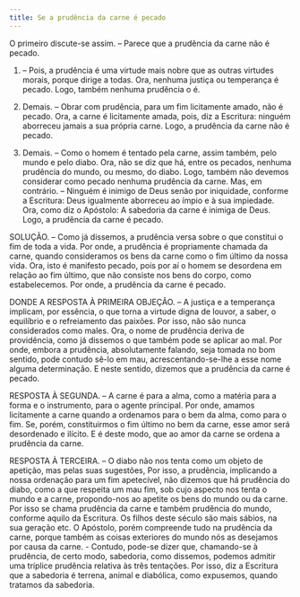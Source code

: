 ```yaml
---
title: Se a prudência da carne é pecado
---
```


O primeiro discute-se assim. – Parece que a prudência da carne não é pecado.  

1. – Pois, a prudência é uma virtude mais nobre que as outras virtudes morais, porque dirige a todas. Ora, nenhuma justiça ou temperança é pecado. Logo, também nenhuma prudência o é.  

2. Demais. – Obrar com prudência, para um fim licitamente amado, não é pecado. Ora, a carne é licitamente amada, pois, diz a Escritura: ninguém aborreceu jamais a sua própria carne. Logo, a prudência da carne não é pecado.  

3. Demais. – Como o homem é tentado pela carne, assim também, pelo mundo e pelo diabo. Ora, não se diz que há, entre os pecados, nenhuma prudência do mundo, ou mesmo, do diabo. Logo, também não devemos considerar como pecado nenhuma prudência da carne.  Mas, em contrário. – Ninguém é inimigo de Deus senão por iniquidade, conforme a Escritura: Deus igualmente aborreceu ao ímpio e à sua impiedade. Ora, como diz o Apóstolo: A sabedoria da carne é inimiga de Deus. Logo, a prudência da carne é pecado.  

SOLUÇÃO. – Como já dissemos, a prudência versa sobre o que constitui o fim de toda a vida. Por onde, a prudência é propriamente chamada da carne, quando consideramos os bens da carne como o fim último da nossa vida. Ora, isto é manifesto pecado, pois por aí o homem se desordena em relação ao fim último, que não consiste nos bens do corpo, como estabelecemos. Por onde, a prudência da carne é pecado.  

DONDE A RESPOSTA À PRIMEIRA OBJEÇÃO. – A justiça e a temperança implicam, por essência, o que torna a virtude digna de louvor, a saber, o equilíbrio e o refreiamento das paixões. Por isso, não são nunca considerados como males. Ora, o nome de prudência deriva de providência, como já dissemos o que também pode se aplicar ao mal. Por onde, embora a prudência, absolutamente falando, seja tomada no bom sentido, pode contudo sê-lo em mau, acrescentando-se-lhe a esse nome alguma determinação. E neste sentido, dizemos que a prudência da carne é pecado.  

RESPOSTA À SEGUNDA. – A carne é para a alma, como a matéria para a forma e o instrumento, para o agente principal. Por onde, amamos licitamente a carne quando a ordenamos para o bem da alma, como para o fim. Se, porém, constituirmos o fim último no bem da carne, esse amor será desordenado e ilícito. E é deste modo, que ao amor da carne se ordena a prudência da carne.  

RESPOSTA À TERCEIRA. – O diabo não nos tenta como um objeto de apetição, mas pelas suas sugestões, Por isso, a prudência, implicando a nossa ordenação para um fim apetecível, não dizemos que há prudência do diabo, como a que respeita um mau fim, sob cujo aspecto nos tenta o mundo e a carne, propondo-nos ao apetite os bens do mundo ou da carne. Por isso se chama prudência da carne e também prudência do mundo, conforme aquilo da Escritura. Os filhos deste século são mais sábios, na sua geração etc. O Apóstolo, porém compreende tudo na prudência da carne, porque também as coisas exteriores do mundo nós as desejamos por causa da carne. - Contudo, pode-se dizer que, chamando-se à prudência, de certo modo, sabedoria, como dissemos, podemos admitir uma tríplice prudência relativa às três tentações. Por isso, diz a Escritura que a sabedoria é terrena, animal e diabólica, como expusemos, quando tratamos da sabedoria.